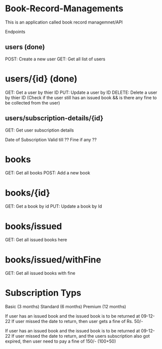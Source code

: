 # Book-Record-Managements
This is an application called book record managemnet/API

Endpoints
## users (done)
POST: Create a new user GET: Get all list of users

# users/{id} (done)
GET: Get a user by thier ID PUT: Update a user by ID DELETE: Delete a user by thier ID (Check if the user still has an issued book && is there any fine to be collected from the user)

## users/subscription-details/{id}
GET: Get user subscription details

Date of Subscription
Valid till ??
Fine if any ??
# books
GET: Get all books POST: Add a new book

# books/{id}
GET: Get a book by id PUT: Update a book by Id

# books/issued
GET: Get all issued books here

# books/issued/withFine
GET: Get all issued books with fine

# Subscription Typs
Basic (3 months) Standard (6 months) Premium (12 months)

If user has an issued book and the issued book is to be returned at 09-12-22 If user missed the date to return, then user gets a fine of Rs. 50/-

If user has an issued book and the issued book is to be returned at 09-12-22 If user missed the date to return, and the users subscription also got expired, then user need to pay a fine of 150/- (100+50)